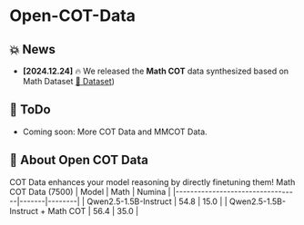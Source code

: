 # Open-COT-Data

## 💥 News
- **[2024.12.24]** 🔥 We released the **Math COT** data synthesized based on Math Dataset [🤗 Dataset](https://huggingface.co/datasets/Open-COT-Data/COT-Dataset-Math))

## 📌 ToDo

- Coming soon: More COT Data and MMCOT Data.

## 👀 About Open COT Data
COT Data enhances your model reasoning by directly finetuning them!
Math COT Data (7500)
| Model                            | Math  | Numina |
|----------------------------------|-------|--------|
| Qwen2.5-1.5B-Instruct            | 54.8  | 15.0   |
| Qwen2.5-1.5B-Instruct + Math COT     | 56.4  | 35.0   |



